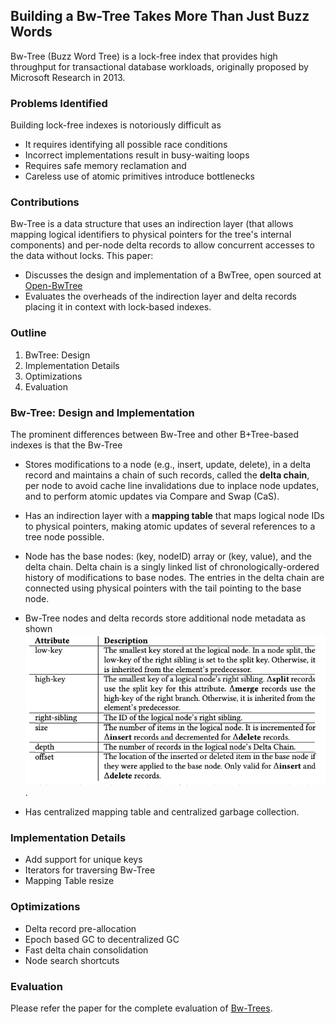 ## Building a Bw-Tree Takes More Than Just Buzz Words

Bw-Tree (Buzz Word Tree) is a lock-free index that provides
high throughput for transactional database workloads,
originally proposed by Microsoft Research in 2013.

### Problems Identified

Building lock-free indexes is notoriously difficult as
- It requires identifying all possible race conditions
- Incorrect implementations result in busy-waiting loops
- Requires safe memory reclamation and
- Careless use of atomic primitives introduce bottlenecks

### Contributions

Bw-Tree is a data structure that uses an indirection layer
(that allows mapping logical identifiers to physical pointers
for the tree's internal components) and per-node delta records
to allow concurrent accesses to the data without locks.
This paper:
- Discusses the design and implementation of a BwTree,
open sourced at [Open-BwTree](https://github.com/wangziqi2013/BwTree#open-bwtree--)
- Evaluates the overheads of the indirection layer and
delta records placing it in context with lock-based indexes.

### Outline

1. BwTree: Design
2. Implementation Details
3. Optimizations
4. Evaluation

### Bw-Tree: Design and Implementation

The prominent differences between Bw-Tree and other
B+Tree-based indexes is that the Bw-Tree

- Stores modifications to a node (e.g., insert, update, delete),
in a delta record and maintains a chain of such records,
called the **delta chain**, per node to
avoid cache line invalidations due to inplace node updates,
and to perform atomic updates via Compare and Swap (CaS).

- Has an indirection layer with a **mapping table** that maps
logical node IDs to physical pointers, making atomic updates
of several references to a tree node possible.


- Node has the base nodes: (key, nodeID) array or (key, value),
and the delta chain. Delta chain is a singly linked list of
chronologically-ordered history of modifications to base nodes.
The entries in the delta chain are connected using physical
pointers with the tail pointing to the base node.

- Bw-Tree nodes and delta records store additional node metadata
as shown ![Table-1](https://github.com/SoujanyaPonnapalli/PMemory/blob/master/Figures/BwTree/Table1.png).

- Has centralized mapping table and centralized garbage collection.

### Implementation Details

- Add support for unique keys
- Iterators for traversing Bw-Tree
- Mapping Table resize

### Optimizations

- Delta record pre-allocation
- Epoch based GC to decentralized GC
- Fast delta chain consolidation
- Node search shortcuts

### Evaluation

Please refer the paper for the complete evaluation of [Bw-Trees](https://db.cs.cmu.edu/papers/2018/mod342-wangA.pdf).
